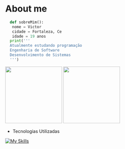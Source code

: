 # About me
```python
  def sobreMim():
   nome = Victor
   cidade = Fortaleza, Ce
   idade = 19 anos
  print('''
  Atualmente estudando programação
  Engenharia de Software
  Desenvolvimento de Sistemas
  ''')
```
<div>
  <img height="180em" src="https://github-readme-stats.vercel.app/api?username=victorlima11&show_icons=true&theme=tokyonight"/>
  <img height="180em" src="https://github-readme-stats.vercel.app/api/top-langs/?username=victorlima11&layout=compact&theme=tokyonight"/>
</div>


* Tecnologias Utilizadas
  
[![My Skills](https://skillicons.dev/icons?i=py,js,html,css,nodejs,react,ts,git,discord,github,md,ps,postgres,vercel,vite&theme=dark)](https://skillicons.dev)
